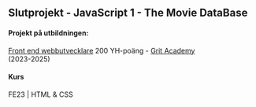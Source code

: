 ## Slutprojekt - JavaScript 1 - The Movie DataBase

#### Projekt på utbildningen:
[Front end webbutvecklare](https://gritacademy.se/front-end-webbutvecklare/) 200 YH-poäng - [Grit Academy](https://gritacademy.se/)  
(2023-2025)

#### Kurs
FE23 | HTML & CSS


